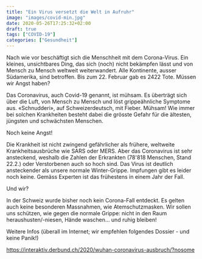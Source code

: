 ```yaml
---
title: "Ein Virus versetzt die Welt in Aufruhr"
image: "images/covid-min.jpg"
date: 2020-05-26T17:25:32+02:00
draft: true
tags: ["COVID-19"]
categories: ["Gesundheit"]
---
```


Nach wie vor beschäftigt sich die Menschheit mit dem Corona-Virus. Ein kleines, unsichtbares Ding, das sich (noch) nicht bekämpfen lässt und von Mensch zu Mensch weltweit weiterwandert. Alle Kontinente, ausser Südamerika, sind betroffen. Bis zum 22. Februar gab es 2422 Tote. Müssen wir Angst haben?

Das Coronavirus, auch Covid-19 genannt, ist mühsam. Es überträgt sich über die Luft, von Mensch zu Mensch und löst grippeähnliche Symptome aus. «Schnudderi», auf Schweizerdeutsch, mit Fieber. Mühsam! Wie immer bei solchen Krankheiten besteht dabei die grösste Gefahr für die ältesten, jüngsten und schwächsten Menschen.

Noch keine Angst!

Die Krankheit ist nicht zwingend gefährlicher als frühere, weltweite Krankheitsausbrüche wie SARS oder MERS. Aber das Coronavirus ist sehr ansteckend, weshalb die Zahlen der Erkrankten (78'818 Menschen, Stand 22.2.) oder Verstorbenen auch so hoch sind. Das Virus ist deutlich ansteckender als unsere normale Winter-Grippe. Impfungen gibt es leider noch keine. Gemäss Experten ist das frühestens in einem Jahr der Fall.

Und wir?

In der Schweiz wurde bisher noch kein Corona-Fall entdeckt. Es gelten auch keine besonderen Massnahmen, wie Atemschutzmasken. Wir sollen uns schützen, wie gegen die normale Grippe: nicht in den Raum heraushusten/-niesen, Hände waschen… und ruhig bleiben!

Weitere Infos (überall im Internet; wir empfehlen folgendes Dossier - und keine Panik!)

https://interaktiv.derbund.ch/2020/wuhan-coronavirus-ausbruch/?nosome
